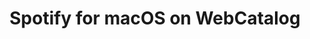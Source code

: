 ---
name: Spotify
category: Music
title: Spotify for macOS on WebCatalog
key: spotify
fullUrl: 'https://open.spotify.com'
hostname: open.spotify.com

---
